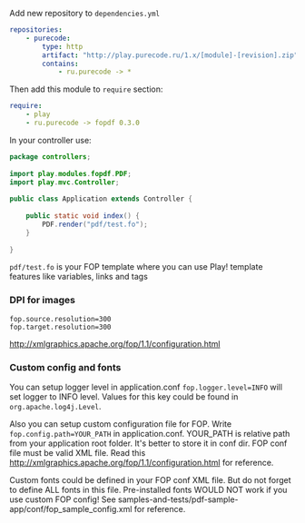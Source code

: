 Add new repository to `dependencies.yml`

```yaml
repositories:
    - purecode:
        type: http
        artifact: "http://play.purecode.ru/1.x/[module]-[revision].zip"
        contains:
            - ru.purecode -> *
```

Then add this module to `require` section:

```yaml
require:
    - play
    - ru.purecode -> fopdf 0.3.0
```

In your controller use:

```java
package controllers;
 
import play.modules.fopdf.PDF;
import play.mvc.Controller;
 
public class Application extends Controller {
 
    public static void index() {
        PDF.render("pdf/test.fo");
    }
 
}
```

`pdf/test.fo` is your FOP template where you can use Play! template features
like variables, links and tags

### DPI for images

```
fop.source.resolution=300
fop.target.resolution=300
```

http://xmlgraphics.apache.org/fop/1.1/configuration.html

### Custom config and fonts

You can setup logger level in application.conf
`fop.logger.level=INFO` will set logger to INFO level.
Values for this key could be found in `org.apache.log4j.Level`.

Also you can setup custom configuration file for FOP.
Write `fop.config.path=YOUR_PATH` in application.conf. YOUR_PATH is relative path from your application root folder. It's better to store it in conf dir. FOP conf file must be valid XML file.
Read this http://xmlgraphics.apache.org/fop/1.1/configuration.html for reference.

Custom fonts could be defined in your FOP conf XML file. But do not forget to define ALL fonts in this file. Pre-installed fonts WOULD NOT work if you use custom FOP config!
See samples-and-tests/pdf-sample-app/conf/fop_sample_config.xml for reference.
